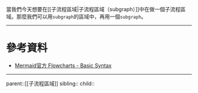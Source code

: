 當我們今天想要在[[子流程區域|子流程區域（subgraph）]]中在做一個子流程區域。那麼我們可以用`subgraph`的區域中，再用一個`subgraph`。
- - -
# 參考資料
- [Mermaid官方 Flowcharts - Basic Syntax](https://mermaid.js.org/syntax/flowchart.html#tagged-process-tagged-rectangle)
- - -
parent::[[子流程區域]]
sibling::
child::